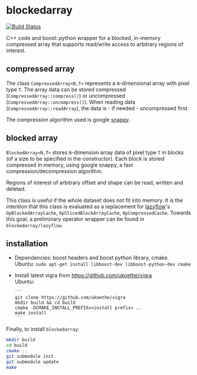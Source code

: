 blockedarray
============

[![Build Status](https://travis-ci.org/thorbenk/blockedarray.png?branch=master)](https://travis-ci.org/thorbenk/blockedarray)

C++ code and boost::python wrapper for a blocked,
in-memory compressed array that supports read/write
access to arbitrary regions of interest.

compressed array
----------------

The class `CompressedArray<N,T>` represents a `N`-dimensional
array with pixel type `T`. The array data can be stored
compressed (`CompressedArray::compress()`) or uncompressed
(`CompressedArray::uncompress()`). When reading data
(`CompressedArray::readArray`), the data is - if needed -
uncompressed first.

The compression algorithm used is google
[snappy](https://code.google.com/p/snappy).

blocked array
-------------

`BlockedArray<N,T>` stores `N`-dimension array data
of pixel type `T` in blocks
(of a size to be specified in the constructor).
Each block is stored compressed in memory, using
google snappy, a fast compression/decompression algorithm.

Regions of interest of arbitrary offset and shape can be
read, written and deleted.

This class is useful if the whole dataset does not fit
into memory. It is the intention that this class is evaluated
as a replacement for
[lazyflow](http://github.com/ilastik/lazyflow)'s
`OpBlockedArrayCache`, `OpSlicedBlockArrayCache`,
`OpCompressedCache`.
Towards this goal, a preliminary operator wrapper can be found
in `blockedarray/lazyflow`.

installation
------------
- Dependencies: boost headers and boost python library, cmake.  
  Ubuntu: `sudo apt-get install libboost-dev libboost-python-dev cmake`
- Install latest vigra from https://github.com/ukoethe/vigra  
  Ubuntu:  
    
      ```
      git clone https://github.com/ukoethe/vigra
      mkdir build && cd build
      cmake -DCMAKE_INSTALL_PREFIX=<install prefix> ..
      make install
      ```

Finally, to install `blockedarray`:

```bash
mkdir build
cd build
cmake ..
git submodule init
git submodule update
make
```

